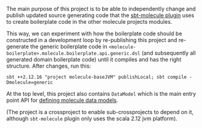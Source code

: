 The main purpose of this project is to be able to independently change and publish updated source generating code that the [sbt-molecule plugin](https://github.com/scalamolecule/sbt-molecule) uses to create boilerplate code in the other molecule projects modules.

This way, we can experiment with how the boilerplate code should be constructed in a development loop by re-publishing this project and re-generate the generic boilerplate code in `<molecule-boilerplate>.molecule.boilerplate.api.generic.dsl` (and subsequently all generated domain boilerplate code) until it compiles and has the right structure. After changes, run this:

    sbt ++2.12.16 "project molecule-baseJVM" publishLocal; sbt compile -Dmolecule=generic

At the top level, this project also contains `DataModel` which is the main entry point API for [defining molecule data models](https://www.scalamolecule.org/setup/data-model/).

(The project is a crossproject to enable sub-crossprojects to depend on it, although `sbt-molecule` plugin only uses the scala 2.12 jvm platform).


 